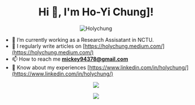 
<h1 align="center">Hi 👋, I'm Ho-Yi Chung]!</h1>

<p align="center">
	<img
		src="https://komarev.com/ghpvc/?username=Holychung&label=Profile"
		alt="Holychung"
	/>
</p>

- 🌱 I’m currently working as a Research Assisatant in NCTU.
- 📝 I regularly write articles on [https://holychung.medium.com/](https://holychung.medium.com/) 
- 📫 How to reach me **mickey94378@gmail.com** 
- 🚀 Know about my experiences [https://www.linkedin.com/in/holychung/](https://www.linkedin.com/in/holychung/)

<p align="center">
	<img src="https://github-readme-stats.vercel.app/api?username=Holychung&&show_icons=true&count_private=true&theme=algolia" />
</p>

<p align="center">
	<img src="https://github-readme-stats.anuraghazra1.vercel.app/api/top-langs/?username=Holychung&layout=compact&theme=algolia" />
</p>

<!--
**Holychung/Holychung** is a ✨ _special_ ✨ repository because its `README.md` (this file) appears on your GitHub profile.

Here are some ideas to get you started:

- 🔭 I’m currently working on ...
- 🌱 I’m currently learning ...
- 👯 I’m looking to collaborate on ...
- 🤔 I’m looking for help with ...
- 💬 Ask me about ...
- 📫 How to reach me: ...
- 😄 Pronouns: ...
- ⚡ Fun fact: ...
-->
